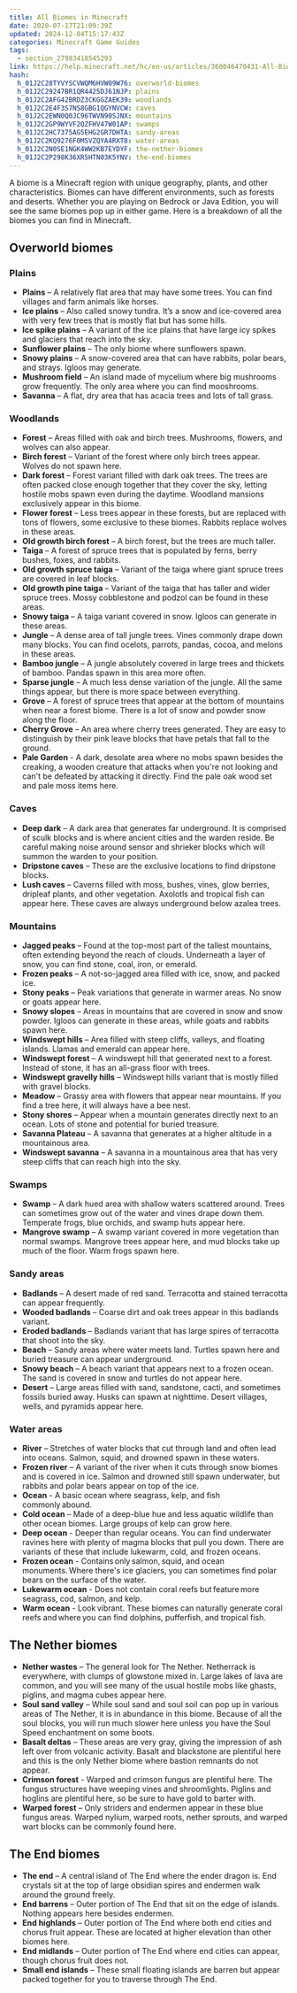 ```yaml
---
title: All Biomes in Minecraft
date: 2020-07-17T21:09:39Z
updated: 2024-12-04T15:17:43Z
categories: Minecraft Game Guides
tags:
  - section_27983418545293
link: https://help.minecraft.net/hc/en-us/articles/360046470431-All-Biomes-in-Minecraft
hash:
  h_01J2C28TYVYSCVWQM6HVW09W76: overworld-biomes
  h_01J2C29247BR1QR4425DJ61NJP: plains
  h_01J2C2AFG42BRDZ3CKGGZAEK39: woodlands
  h_01J2C2E4F3S7NS8GBG1QGYNVCW: caves
  h_01J2C2EWN0Q0JC96TWVN90SJNX: mountains
  h_01J2C2GP9WYVF2QZFHV47W01AP: swamps
  h_01J2C2HC7375AG5EHG2GR7DHTA: sandy-areas
  h_01J2C2KQ9276F0MSVZQYA4RXT8: water-areas
  h_01J2C2N0SE1NGK4WW2KB7EYDYF: the-nether-biomes
  h_01J2C2P298K36XR5HTN03K5YNV: the-end-biomes
---
```


A biome is a Minecraft region with unique geography, plants, and other characteristics. Biomes can have different environments, such as forests and deserts. Whether you are playing on Bedrock or Java Edition, you will see the same biomes pop up in either game. Here is a breakdown of all the biomes you can find in Minecraft.

## Overworld biomes

### Plains

- **Plains** – A relatively flat area that may have some trees. You can find villages and farm animals like horses.
- **Ice plains** – Also called snowy tundra. It’s a snow and ice-covered area with very few trees that is mostly flat but has some hills.
- **Ice spike plains** – A variant of the ice plains that have large icy spikes and glaciers that reach into the sky.
- **Sunflower plains** – The only biome where sunflowers spawn.
- **Snowy plains** – A snow-covered area that can have rabbits, polar bears, and strays. Igloos may generate.
- **Mushroom field** – An island made of mycelium where big mushrooms grow frequently. The only area where you can find mooshrooms.
- **Savanna** – A flat, dry area that has acacia trees and lots of tall grass.

### Woodlands

- **Forest** – Areas filled with oak and birch trees. Mushrooms, flowers, and wolves can also appear.
- **Birch forest** – Variant of the forest where only birch trees appear. Wolves do not spawn here.
- **Dark forest** – Forest variant filled with dark oak trees. The trees are often packed close enough together that they cover the sky, letting hostile mobs spawn even during the daytime. Woodland mansions exclusively appear in this biome.
- **Flower forest** – Less trees appear in these forests, but are replaced with tons of flowers, some exclusive to these biomes. Rabbits replace wolves in these areas.
- **Old growth birch forest** – A birch forest, but the trees are much taller.
- **Taiga** – A forest of spruce trees that is populated by ferns, berry bushes, foxes, and rabbits.
- **Old growth spruce taiga** – Variant of the taiga where giant spruce trees are covered in leaf blocks.
- **Old growth pine taiga** – Variant of the taiga that has taller and wider spruce trees. Mossy cobblestone and podzol can be found in these areas.
- **Snowy taiga** – A taiga variant covered in snow. Igloos can generate in these areas.
- **Jungle** – A dense area of tall jungle trees. Vines commonly drape down many blocks. You can find ocelots, parrots, pandas, cocoa, and melons in these areas.
- **Bamboo jungle** – A jungle absolutely covered in large trees and thickets of bamboo. Pandas spawn in this area more often.
- **Sparse jungle** – A much less dense variation of the jungle. All the same things appear, but there is more space between everything.
- **Grove** – A forest of spruce trees that appear at the bottom of mountains when near a forest biome. There is a lot of snow and powder snow along the floor.
- **Cherry Grove** – An area where cherry trees generated. They are easy to distinguish by their pink leave blocks that have petals that fall to the ground.
- **Pale Garden** - A dark, desolate area where no mobs spawn besides the creaking, a wooden creature that attacks when you're not looking and can't be defeated by attacking it directly. Find the pale oak wood set and pale moss items here.

### Caves

- **Deep dark** – A dark area that generates far underground. It is comprised of sculk blocks and is where ancient cities and the warden reside. Be careful making noise around sensor and shrieker blocks which will summon the warden to your position.
- **Dripstone caves** – These are the exclusive locations to find dripstone blocks.
- **Lush caves** – Caverns filled with moss, bushes, vines, glow berries, dripleaf plants, and other vegetation. Axolotls and tropical fish can appear here. These caves are always underground below azalea trees.

### Mountains

- **Jagged peaks** – Found at the top-most part of the tallest mountains, often extending beyond the reach of clouds. Underneath a layer of snow, you can find stone, coal, iron, or emerald.
- **Frozen peaks** – A not-so-jagged area filled with ice, snow, and packed ice.
- **Stony peaks** – Peak variations that generate in warmer areas. No snow or goats appear here.
- **Snowy slopes** – Areas in mountains that are covered in snow and snow powder. Igloos can generate in these areas, while goats and rabbits spawn here.
- **Windswept hills** – Area filled with steep cliffs, valleys, and floating islands. Llamas and emerald can appear here.
- **Windswept forest** – A windswept hill that generated next to a forest. Instead of stone, it has an all-grass floor with trees.
- **Windswept gravelly hills** – Windswept hills variant that is mostly filled with gravel blocks.
- **Meadow** – Grassy area with flowers that appear near mountains. If you find a tree here, it will always have a bee nest.
- **Stony shores** – Appear when a mountain generates directly next to an ocean. Lots of stone and potential for buried treasure.
- **Savanna Plateau** – A savanna that generates at a higher altitude in a mountainous area.
- **Windswept savanna** – A savanna in a mountainous area that has very steep cliffs that can reach high into the sky.

### Swamps

- **Swamp** – A dark hued area with shallow waters scattered around. Trees can sometimes grow out of the water and vines drape down them. Temperate frogs, blue orchids, and swamp huts appear here.
- **Mangrove swamp** – A swamp variant covered in more vegetation than normal swamps. Mangrove trees appear here, and mud blocks take up much of the floor. Warm frogs spawn here.

### Sandy areas

- **Badlands** – A desert made of red sand. Terracotta and stained terracotta can appear frequently.
- **Wooded badlands** – Coarse dirt and oak trees appear in this badlands variant.
- **Eroded badlands** – Badlands variant that has large spires of terracotta that shoot into the sky.
- **Beach** – Sandy areas where water meets land. Turtles spawn here and buried treasure can appear underground.
- **Snowy beach** – A beach variant that appears next to a frozen ocean. The sand is covered in snow and turtles do not appear here.
- **Desert** – Large areas filled with sand, sandstone, cacti, and sometimes fossils buried away. Husks can spawn at nighttime. Desert villages, wells, and pyramids appear here.

### Water areas

- **River** – Stretches of water blocks that cut through land and often lead into oceans. Salmon, squid, and drowned spawn in these waters.
- **Frozen river** – A variant of the river when it cuts through snow biomes and is covered in ice. Salmon and drowned still spawn underwater, but rabbits and polar bears appear on top of the ice.
- **Ocean** - A basic ocean where seagrass, kelp, and fish commonly abound.
- **Cold ocean** – Made of a deep-blue hue and less aquatic wildlife than other ocean biomes. Large groups of kelp can grow here.
- **Deep ocean** - Deeper than regular oceans. You can find underwater ravines here with plenty of magma blocks that pull you down. There are variants of these that include lukewarm, cold, and frozen oceans.
- **Frozen ocean** - Contains only salmon, squid, and ocean monuments. Where there's ice glaciers, you can sometimes find polar bears on the surface of the water.
- **Lukewarm ocean** - Does not contain coral reefs but feature more seagrass, cod, salmon, and kelp.
- **Warm ocean** - Look vibrant. These biomes can naturally generate coral reefs and where you can find dolphins, pufferfish, and tropical fish.

## The Nether biomes

- **Nether wastes** – The general look for The Nether. Netherrack is everywhere, with clumps of glowstone mixed in. Large lakes of lava are common, and you will see many of the usual hostile mobs like ghasts, piglins, and magma cubes appear here.
- **Soul sand valley** – While soul sand and soul soil can pop up in various areas of The Nether, it is in abundance in this biome. Because of all the soul blocks, you will run much slower here unless you have the Soul Speed enchantment on some boots.
- **Basalt deltas** – These areas are very gray, giving the impression of ash left over from volcanic activity. Basalt and blackstone are plentiful here and this is the only Nether biome where bastion remnants do not appear.
- **Crimson forest** - Warped and crimson fungus are plentiful here. The fungus structures have weeping vines and shroomlights. Piglins and hoglins are plentiful here, so be sure to have gold to barter with.
- **Warped forest** – Only striders and endermen appear in these blue fungus areas. Warped nylium, warped roots, nether sprouts, and warped wart blocks can be commonly found here.

## The End biomes

- **The end** – A central island of The End where the ender dragon is. End crystals sit at the top of large obsidian spires and endermen walk around the ground freely.
- **End barrens** – Outer portion of The End that sit on the edge of islands. Nothing appears here besides endermen.
- **End highlands** – Outer portion of The End where both end cities and chorus fruit appear. These are located at higher elevation than other biomes here.
- **End midlands** – Outer portion of The End where end cities can appear, though chorus fruit does not.
- **Small end islands** – These small floating islands are barren but appear packed together for you to traverse through The End.
